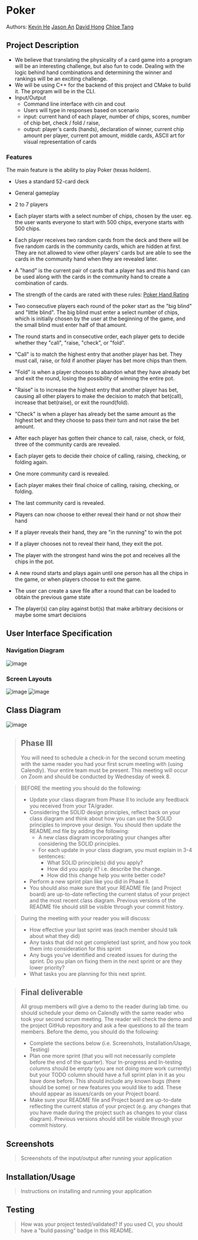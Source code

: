 # Poker
Authors: [Kevin He](https://github.com/kevinhehee/) [Jason An](https://github.com/jasonan18/)
[David Hong](https://github.com/davidjhong)
[Chloe Tang](https://github.com/chloetang085)

## Project Description
 * We believe that translating the physicality of a card game into a program will be an interesting challenge, but also fun to code.  Dealing with the logic behind hand combinations and determining the winner and rankings will be an exciting challenge.
 * We will be using C++ for the backend of this project and CMake to build it.  The program will be in the CLI.
 * Input/Output
   * Command line interface with cin and cout
   * Users will type in responses based on scenario
   * input: current hand of each player, number of chips, scores, number of chip bet, check / fold / raise,
   * output: player's cards (hands), declaration of winner, current chip amount per player, current pot amount, middle cards, ASCII art for visual representation of cards
### Features
The main feature is the ability to play Poker (texas holdem).
   * Uses a standard 52-card deck
   * General gameplay
   * 2 to 7 players
   * Each player starts with a select number of chips, chosen by the user. eg. the user wants everyone to start with 500 chips, everyone starts with 500 chips.
   * Each player receives two random cards from the deck and there will be five random cards in the community cards, which are hidden at first.  They are not allowed to view other players' cards but are able to see the cards in the community hand when they are revealed later.
   * A "hand" is the current pair of cards that a player has and this hand can be used along with the cards in the community hand to create a combination of cards.
   * The strength of the cards are rated with these rules: [Poker Hand Rating](https://www.primedope.com/official-poker-hands-ranking-chart/)
   * Two consecutive players each round of the poker start as the "big blind" and "little blind".  The big blind must enter a select number of chips, which is initially chosen by the user at the beginning of the game, and the small blind must enter half of that amount.
   * The round starts and in consecutive order, each player gets to decide whether they "call", "raise, "check", or "fold".
   * "Call" is to match the highest entry that another player has bet.  They must call, raise, or fold if another player has bet more chips than them.
   * "Fold" is when a player chooses to abandon what they have already bet and exit the round, losing the possibility of winning the entire pot.
   * "Raise" is to increase the highest entry that another player has bet, causing all other players to make the decision to match that bet(call), increase that bet(raise), or exit the round(fold).
   * "Check" is when a player has already bet the same amount as the highest bet and they choose to pass their turn and not raise the bet amount.
   * After each player has gotten their chance to call, raise, check, or fold, three of the community cards are revealed.
   * Each player gets to decide their choice of calling, raising, checking, or folding again.
   * One more community card is revealed.
   * Each player makes their final choice of calling, raising, checking, or folding.
   * The last community card is revealed.
   * Players can now choose to either reveal their hand or not show their hand
   * If a player reveals their hand, they are "in the running" to win the pot
   * If a player chooses not to reveal their hand, they exit the pot.
   * The player with the strongest hand wins the pot and receives all the chips in the pot.
   * A new round starts and plays again until one person has all the chips in the game, or when players choose to exit the game.

   * The user can create a save file after a round that can be loaded to obtain the previous game state
   * The player(s) can play against bot(s) that make arbitrary decisions or maybe some smart decisions
   
## User Interface Specification

### Navigation Diagram
![image](https://github.com/cs100/final-project-khe035-dhong050-jan058-ctang085/assets/53993828/0f54a2e8-a31c-453c-aaf3-db04cd0e659d)



### Screen Layouts
![image](https://github.com/cs100/final-project-khe035-dhong050-jan058-ctang085/assets/53993828/d93dbc78-6a24-4ad4-8864-e423ce038475)
![image](https://github.com/cs100/final-project-khe035-dhong050-jan058-ctang085/assets/53993828/98fc0369-a62d-4660-be56-23cdbbf0815a)



## Class Diagram
![image](https://github.com/cs100/final-project-khe035-dhong050-jan058-ctang085/assets/53993828/6f91de1a-e260-4b38-8580-98c8119d7c90)
 
 > ## Phase III
 > You will need to schedule a check-in for the second scrum meeting with the same reader you had your first scrum meeting with (using Calendly). Your entire team must be present. This meeting will occur on Zoom and should be conducted by Wednesday of week 8.
 
 > BEFORE the meeting you should do the following:
 > * Update your class diagram from Phase II to include any feedback you received from your TA/grader.
 > * Considering the SOLID design principles, reflect back on your class diagram and think about how you can use the SOLID principles to improve your design. You should then update the README.md file by adding the following:
 >   * A new class diagram incorporating your changes after considering the SOLID principles.
 >   * For each update in your class diagram, you must explain in 3-4 sentences:
 >     * What SOLID principle(s) did you apply?
 >     * How did you apply it? i.e. describe the change.
 >     * How did this change help you write better code?
 > * Perform a new sprint plan like you did in Phase II.
 > * You should also make sure that your README file (and Project board) are up-to-date reflecting the current status of your project and the most recent class diagram. Previous versions of the README file should still be visible through your commit history.
 
> During the meeting with your reader you will discuss: 
 > * How effective your last sprint was (each member should talk about what they did)
 > * Any tasks that did not get completed last sprint, and how you took them into consideration for this sprint
 > * Any bugs you've identified and created issues for during the sprint. Do you plan on fixing them in the next sprint or are they lower priority?
 > * What tasks you are planning for this next sprint.

 
 > ## Final deliverable
 > All group members will give a demo to the reader during lab time. ou should schedule your demo on Calendly with the same reader who took your second scrum meeting. The reader will check the demo and the project GitHub repository and ask a few questions to all the team members. 
 > Before the demo, you should do the following:
 > * Complete the sections below (i.e. Screenshots, Installation/Usage, Testing)
 > * Plan one more sprint (that you will not necessarily complete before the end of the quarter). Your In-progress and In-testing columns should be empty (you are not doing more work currently) but your TODO column should have a full sprint plan in it as you have done before. This should include any known bugs (there should be some) or new features you would like to add. These should appear as issues/cards on your Project board.
 > * Make sure your README file and Project board are up-to-date reflecting the current status of your project (e.g. any changes that you have made during the project such as changes to your class diagram). Previous versions should still be visible through your commit history. 
 
 ## Screenshots
 > Screenshots of the input/output after running your application
 ## Installation/Usage
 > Instructions on installing and running your application
 ## Testing
 > How was your project tested/validated? If you used CI, you should have a "build passing" badge in this README.
 
